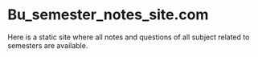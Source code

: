 # Bu_semester_notes_site.com
Here is a static site where all notes and questions of all subject related to semesters are available.
